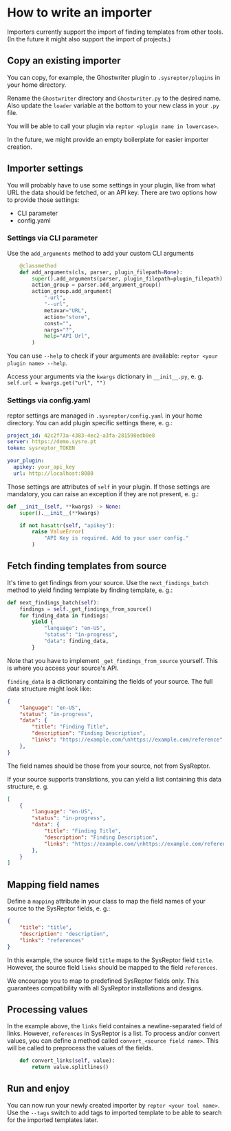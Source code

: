 # How to write an importer
Importers currently support the import of finding templates from other tools.  
(In the future it might also support the import of projects.)

## Copy an existing importer
You can copy, for example, the Ghostwriter plugin to `.sysreptor/plugins` in your home directory.

Rename the `Ghostwriter` directory and `Ghostwriter.py` to the desired name. Also update the `loader` variable at the bottom to your new class in your `.py` file.

You will be able to call your plugin via `reptor <plugin name in lowercase>`.

In the future, we might provide an empty boilerplate for easier importer creation.

## Importer settings

You will probably have to use some settings in your plugin, like from what URL the data should be fetched, or an API key. There are two options how to provide those settings:

* CLI parameter
* config.yaml

### Settings via CLI parameter

Use the `add_arguments` method to add your custom CLI arguments

```python
    @classmethod
    def add_arguments(cls, parser, plugin_filepath=None):
        super().add_arguments(parser, plugin_filepath=plugin_filepath)
        action_group = parser.add_argument_group()
        action_group.add_argument(
            "-url",
            "--url",
            metavar="URL",
            action="store",
            const="",
            nargs="?",
            help="API Url",
        )
```

You can use `--help` to check if your arguments are available: `reptor <your plugin name> --help`.

Access your arguments via the `kwargs` dictionary in `__init__.py`, e. g. `self.url = kwargs.get("url", "")`

### Settings via config.yaml

reptor settings are managed in `.sysreptor/config.yaml` in your home directory. You can add plugin specific settings there, e. g.:

```yaml
project_id: 42c2f73a-4383-4ec2-a3fa-281598edb0e8
server: https://demo.sysre.pt
token: sysreptor_TOKEN

your_plugin:
  apikey: your_api_key
  url: http://localhost:8080
```

Those settings are attributes of `self` in your plugin. If those settings are mandatory, you can raise an exception if they are not present, e. g.:

```python
def __init__(self, **kwargs) -> None:
    super().__init__(**kwargs)

    if not hasattr(self, "apikey"):
        raise ValueError(
            "API Key is required. Add to your user config."
        )
```

## Fetch finding templates from source

It's time to get findings from your source. Use the `next_findings_batch` method to yield finding template by finding template, e. g.:

```python
def next_findings_batch(self):
    findings = self._get_findings_from_source()
    for finding_data in findings:
        yield {
            "language": "en-US",
            "status": "in-progress",
            "data": finding_data,
        }
```

Note that you have to implement `_get_findings_from_source` yourself. This is where you access your source's API.

`finding_data` is a dictionary containing the fields of your source. The full data structure might look like:

```json
{
    "language": "en-US",
    "status": "in-progress",
    "data": {
        "title": "Finding Title",
        "description": "Finding Description",
        "links": "https://example.com/\nhttps://example.com/reference"
    },
}

```
The field names should be those from your source, not from SysReptor.

If your source supports translations, you can yield a list containing this data structure, e. g.
```json
[
    {
        "language": "en-US",
        "status": "in-progress",
        "data": {
            "title": "Finding Title",
            "description": "Finding Description",
            "links": "https://example.com/\nhttps://example.com/reference"
        },
    }
]

```


## Mapping field names

Define a `mapping` attribute in your class to map the field names of your source to the SysReptor fields, e. g.:

```json
{
    "title": "title",
	"description": "description",
    "links": "references"
}
```

In this example, the source field `title` maps to the SysReptor field `title`. However, the source field `links` should be mapped to the field `references`.

We encourage you to map to predefined SysReptor fields only. This guarantees compatibility with all SysReptor installations and designs.

## Processing values

In the example above, the `links` field containes a newline-separated field of links. However, `references` in SysReptor is a list. To process and/or convert values, you can define a method called `convert_<source field name>`. This will be called to preprocess the values of the fields.

```python
    def convert_links(self, value):
        return value.splitlines()
```

## Run and enjoy

You can now run your newly created importer by `reptor <your tool name>`.  
Use the `--tags` switch to add tags to imported template to be able to search for the imported templates later.

